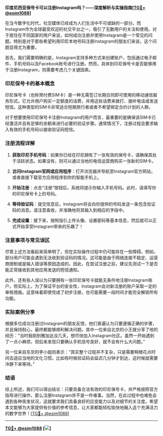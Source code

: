 **印度尼西亚保号卡可以注册Instagram吗？——深度解析与实操指南[[TG💪+ @esim1088](https://t.me/s/esim1088)]**

在当今数字化时代，社交媒体已经成为人们生活中不可或缺的一部分。而Instagram作为全球最受欢迎的社交平台之一，吸引了无数用户的关注和使用。对于居住在不同国家的用户来说，如何成功注册并使用Instagram是一个常见的问题。特别是对于那些希望利用印尼本地号码注册Instagram的朋友们来说，这个问题显得尤为重要。

首先，我们需要明确的是，Instagram支持多种方式来创建账户，包括通过电子邮件、手机号码以及Facebook账号进行注册。然而，具体到印尼保号卡是否能够用于注册Instagram，则需要考虑几个关键因素。

### 印尼保号卡的基本概念

印尼保号卡（也称预付费SIM卡）是一种无需签订长期合同即可使用的移动通信服务形式。它允许用户购买一定额度的话费，并用这些话费来拨打、接听电话或发送短信。这种类型的SIM卡非常适合短期旅行者或者不希望绑定合约计划的人群。

对于想要使用印尼保号卡注册Instagram的用户而言，最重要的是确保该SIM卡已经激活并且有足够的余额来进行必要的验证步骤。通常情况下，注册过程会要求输入有效的手机号码以接收验证码短信。

### 注册流程详解

1. **获取印尼手机号码**：如果你已经在印尼拥有了一张有效的保号卡，请确保其处于活跃状态。如果没有，则可以通过当地的电信运营商购买一张新的SIM卡。
   
2. **访问Instagram官网或应用程序**：打开浏览器并导航至Instagram官方网站，或者直接下载官方应用程序到你的智能手机上。

3. **开始注册**：点击“注册”按钮后，系统将提示你输入手机号码。此时，请填写你的印尼保号卡上的号码。

4. **等待验证码**：提交信息后，Instagram将会向你提供的号码发送一条包含验证码的消息。请注意查收，并准确地将其输入到相应的字段中。

5. **完成设置**：接下来，按照指引上传头像、设置密码等基本信息，然后就可以正式开始享受Instagram带来的乐趣了！

### 注意事项与常见误区

尽管上述方法看起来简单明了，但在实际操作过程中仍可能存在一些障碍。例如，部分用户可能会遇到无法收到验证码的情况。这可能是由于网络连接不稳定、运营商限制或是输入错误等原因造成的。因此，在尝试注册之前，建议先测试一下是否能正常接收到其他应用发送的短信通知。

此外，还有些人误以为只要拥有一张印尼保号卡就能无条件地注册Instagram账户。但实际上，为了保证平台的安全性，Instagram会对新注册的账户采取一定的审核措施。这意味着即使完成了初步注册，也可能需要一段时间才能完全解锁所有功能。

### 实际案例分享

根据多位成功注册过Instagram的朋友反馈，他们普遍认为只要遵循正确的步骤，并且保持耐心，最终都能够顺利解决问题。其中一位来自北京的小王就分享了他的经历：“当时我刚到雅加达没几天，想尽快加入Instagram社区。虽然一开始遇到了一点小麻烦，但后来发现只要确认手机信号良好，就不会有什么大问题。”

另一位来自东京的李小姐则表示：“其实整个过程并不复杂，只是需要稍微花点时间去适应当地的文化习惯。比如有时候验证码会延迟几分钟才到达，这时候就需要冷静下来等待。”

### 结语

综上所述，我们可以得出结论：只要具备合法有效的印尼保号卡，并严格按照官方指导进行操作，那么注册Instagram并不是一件难事。当然，在此过程中也难免会遇到各种突发状况，这就要求我们具备良好的应变能力以及对细节的关注度。希望本文能够为大家提供有价值的参考信息，让大家都能轻松愉快地融入这个充满活力的数字世界！[[TG💪+ @esim1088](https://t.me/s/esim1088)]

---

**[TG💪+ @esim1088](https://t.me/s/esim1088) [![](https://i.postimg.cc/4NQfJmqS/Snipaste-2025-05-13-00-14-12.png)]**